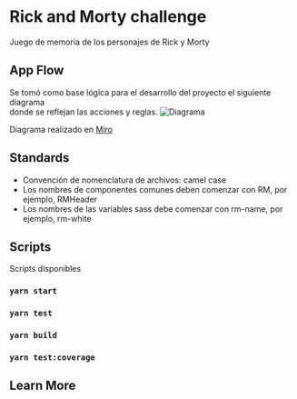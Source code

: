 # Rick and Morty challenge

Juego de memoria de los personajes de Rick y Morty

## App Flow

Se tomó como base lógica para el desarrollo del proyecto el siguiente diagrama \
donde se reflejan las acciones y reglas.
![Diagrama](https://user-images.githubusercontent.com/19624710/226261274-3055b29d-2648-4ef6-8cc8-3e27e15b8ed9.png)

Diagrama realizado en [Miro](https://miro.com/)

## Standards

- Convención de nomenclatura de archivos: camel case
- Los nombres de componentes comunes deben comenzar con RM, por ejemplo, RMHeader
- Los nombres de las variables sass debe comenzar con rm-name, por ejemplo, rm-white

## Scripts

Scripts disponibles

### `yarn start`

### `yarn test`

### `yarn build`

### `yarn test:coverage`

## Learn More
